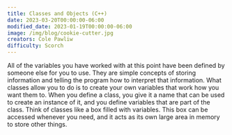 ```yaml
---
title: Classes and Objects (C++)
date: 2023-03-20T00:00:00-06:00
modified_date: 2023-01-19T00:00:00-06:00
image: /img/blog/cookie-cutter.jpg
creators: Cole Pawliw
difficulty: Scorch
---
```



All of the variables you have worked with at this point have been defined by someone else for you to use. They are simple concepts of storing information and telling the program how to interpret that information. What classes allow you to do is to create your own variables that work how you want them to. When you define a class, you give it a name that can be used to create an instance of it, and you define variables that are part of the class. Think of classes like a box filled with variables. This box can be accessed whenever you need, and it acts as its own large area in memory to store other things.
